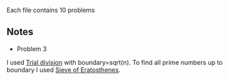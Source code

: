 Each file contains 10 problems

Notes
-----
* Problem 3

I used [Trial division](en.wikipedia.org/wiki/Trial_division) with boundary=sqrt(n). To find all prime numbers up to boundary I used [Sieve of Eratosthenes](en.wikipedia.org/wiki/Sieve_of_Eratosthenes).
